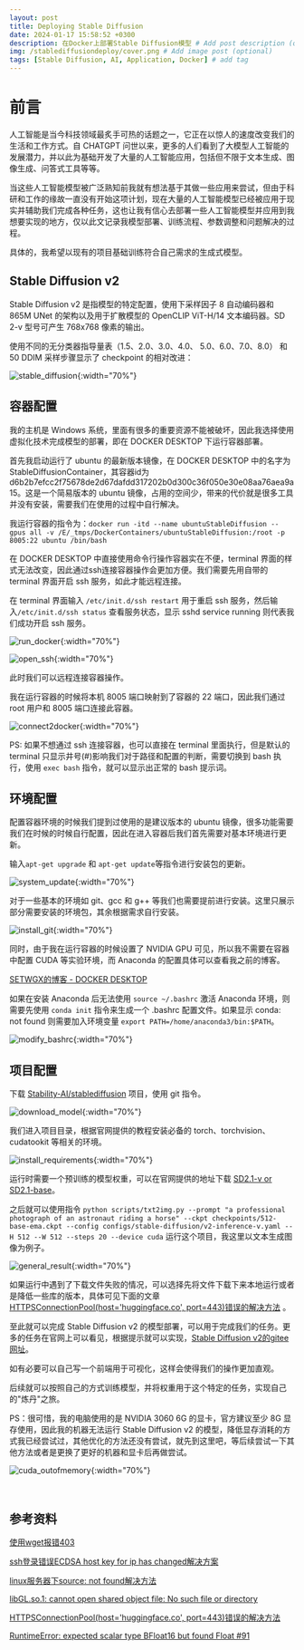 ```yaml
---
layout: post
title: Deploying Stable Diffusion
date: 2024-01-17 15:58:52 +0300
description: 在Docker上部署Stable Diffusion模型 # Add post description (optional)
img: /stablediffusiondeploy/cover.png # Add image post (optional)
tags: [Stable Diffusion, AI, Application, Docker] # add tag
---
```


<!-- ![overleaf]({{site.baseurl}}/assets/img/overleafcompiletimedout/overleaf.png){:width="70%"} -->

# 前言 
人工智能是当今科技领域最炙手可热的话题之一，它正在以惊人的速度改变我们的生活和工作方式。自 CHATGPT 问世以来，更多的人们看到了大模型人工智能的发展潜力，并以此为基础开发了大量的人工智能应用，包括但不限于文本生成、图像生成、问答式工具等等。

当这些人工智能模型被广泛熟知前我就有想法基于其做一些应用来尝试，但由于科研和工作的缘故一直没有开始这项计划，现在大量的人工智能模型已经被应用于现实并辅助我们完成各种任务，这也让我有信心去部署一些人工智能模型并应用到我想要实现的地方，仅以此文记录我模型部署、训练流程、参数调整和问题解决的过程。

具体的，我希望以现有的项目基础训练符合自己需求的生成式模型。

## Stable Diffusion v2
Stable Diffusion v2 是指模型的特定配置，使用下采样因子 8 自动编码器和 865M UNet 的架构以及用于扩散模型的 OpenCLIP ViT-H/14 文本编码器。SD 2-v 型号可产生 768x768 像素的输出。

使用不同的无分类器指导量表（1.5、2.0、3.0、4.0、 5.0、6.0、7.0、8.0） 和 50 DDIM 采样步骤显示了 checkpoint 的相对改进：

![stable_diffusion]({{site.baseurl}}/assets/img/stablediffusiondeploy/00stable_diffusion2.png){:width="70%"}

## 容器配置
我的主机是 Windows 系统，里面有很多的重要资源不能被破坏，因此我选择使用虚拟化技术完成模型的部署，即在 DOCKER DESKTOP 下运行容器部署。

首先我启动运行了 ubuntu 的最新版本镜像，在 DOCKER DESKTOP 中的名字为 StableDiffusionContainer，其容器id为 d6b2b7efcc2f75678de2d67dafdd317202b0d300c36f050e30e08aa76aea9a15。这是一个简易版本的 ubuntu 镜像，占用的空间少，带来的代价就是很多工具并没有安装，需要我们在使用的过程中自行解决。

我运行容器的指令为：```docker run -itd --name ubuntuStableDiffusion --gpus all -v /E/_tmps/DockerContainers/ubuntuStableDiffusion:/root -p 8005:22 ubuntu /bin/bash```

在 DOCKER DESKTOP 中直接使用命令行操作容器实在不便，terminal 界面的样式无法改变，因此通过ssh连接容器操作会更加方便。我们需要先用自带的 terminal 界面开启 ssh 服务，如此才能远程连接。

在 terminal 界面输入 ```/etc/init.d/ssh restart``` 用于重启 ssh 服务，然后输入```/etc/init.d/ssh status``` 查看服务状态，显示 sshd service running 则代表我们成功开启 ssh 服务。

![run_docker]({{site.baseurl}}/assets/img/stablediffusiondeploy/01run_docker.png){:width="70%"}

![open_ssh]({{site.baseurl}}/assets/img/stablediffusiondeploy/02open_ssh.png){:width="70%"}

此时我们可以远程连接容器操作。

我在运行容器的时候将本机 8005 端口映射到了容器的 22 端口，因此我们通过 root 用户和 8005 端口连接此容器。

![connect2docker]({{site.baseurl}}/assets/img/stablediffusiondeploy/03connect2docker.png){:width="70%"}

PS: 如果不想通过 ssh 连接容器，也可以直接在 terminal 里面执行，但是默认的 terminal 只显示井号(#)影响我们对于路径和配置的判断，需要切换到 bash 执行，使用 ```exec bash``` 指令，就可以显示出正常的 bash 提示词。

## 环境配置
配置容器环境的时候我们提到过使用的是建议版本的 ubuntu 镜像，很多功能需要我们在时候的时候自行配置，因此在进入容器后我们首先需要对基本环境进行更新。

输入```apt-get upgrade``` 和 ```apt-get update```等指令进行安装包的更新。

![system_update]({{site.baseurl}}/assets/img/stablediffusiondeploy/04system_update.png){:width="70%"}

对于一些基本的环境如 git、gcc 和 g++ 等我们也需要提前进行安装。这里只展示部分需要安装的环境包，其余根据需求自行安装。

![install_git]({{site.baseurl}}/assets/img/stablediffusiondeploy/05install_git.png){:width="70%"}

同时，由于我在运行容器的时候设置了 NVIDIA GPU 可见，所以我不需要在容器中配置 CUDA 等实验环境，而 Anaconda 的配置具体可以查看我之前的博客。

[SETWGX的博客 - DOCKER DESKTOP](https://setwgx.github.io/DockerDesktop/)

如果在安装 Anaconda 后无法使用 ```source ~/.bashrc``` 激活 Anaconda 环境，则需要先使用 ```conda init``` 指令来生成一个 .bashrc 配置文件。如果显示 conda: not found 则需要加入环境变量 ```export PATH=/home/anaconda3/bin:$PATH```。

![modify_bashrc]({{site.baseurl}}/assets/img/stablediffusiondeploy/07modify_bashrc.png){:width="70%"}

## 项目配置
下载 [Stability-AI/stablediffusion](https://github.com/Stability-AI/StableDiffusion) 项目，使用 git 指令。

![download_model]({{site.baseurl}}/assets/img/stablediffusiondeploy/06download_model.png){:width="70%"}

我们进入项目目录，根据官网提供的教程安装必备的 torch、torchvision、cudatookit 等相关的环境。

![install_requirements]({{site.baseurl}}/assets/img/stablediffusiondeploy/08install_requirements.png){:width="70%"}

运行时需要一个预训练的模型权重，可以在官网提供的地址下载 [SD2.1-v or SD2.1-base](https://gitee.com/link?target=https%3A%2F%2Fhuggingface.co%2Fstabilityai%2Fstable-diffusion-2-1)。

之后就可以使用指令 ```python scripts/txt2img.py --prompt "a professional photograph of an astronaut riding a horse" --ckpt checkpoints/512-base-ema.ckpt --config configs/stable-diffusion/v2-inference-v.yaml --H 512 --W 512 --steps 20 --device cuda``` 运行这个项目，我这里以文本生成图像为例子。

![general_result]({{site.baseurl}}/assets/img/stablediffusiondeploy/10general_result.png){:width="70%"}

如果运行中遇到了下载文件失败的情况，可以选择先将文件下载下来本地运行或者是降低一些库的版本，具体可见下面的文章[HTTPSConnectionPool(host='huggingface.co', port=443)错误的解决方法](https://blog.csdn.net/weixin_40425640/article/details/131850846)
。

至此就可以完成 Stable Diffusion v2 的模型部署，可以用于完成我们的任务。更多的任务在官网上可以看见，根据提示就可以实现，[Stable Diffusion v2的gitee网址](https://gitee.com/eeethon/stablediffusion#reference-sampling-script)。

如有必要可以自己写一个前端用于可视化，这样会使得我们的操作更加直观。

后续就可以按照自己的方式训练模型，并将权重用于这个特定的任务，实现自己的"炼丹"之旅。

PS：很可惜，我的电脑使用的是 NVIDIA 3060 6G 的显卡，官方建议至少 8G 显存使用，因此我的机器无法运行 Stable Diffusion v2 的模型，降低显存消耗的方式我已经尝试过，其他优化的方法还没有尝试，就先到这里吧，等后续尝试一下其他方法或者是更换了更好的机器和显卡后再做尝试。

![cuda_outofmemory]({{site.baseurl}}/assets/img/stablediffusiondeploy/11cuda_outofmemory.png){:width="70%"}

<br />

## 参考资料
[使用wget报错403](https://blog.csdn.net/m0_46225620/article/details/133769790)

[ssh登录错误ECDSA host key for ip has changed解决方案](https://www.jianshu.com/p/e30486c20cf5)

[linux服务器下source: not found解决方法](https://blog.csdn.net/miracle_zero/article/details/122809546)

[libGL.so.1: cannot open shared object file: No such file or directory](https://blog.csdn.net/qq_50195602/article/details/124188467)

[HTTPSConnectionPool(host='huggingface.co', port=443)错误的解决方法](https://blog.csdn.net/weixin_40425640/article/details/131850846)

[RuntimeError: expected scalar type BFloat16 but found Float #91](https://github.com/XavierXiao/Dreambooth-Stable-Diffusion/issues/91)

